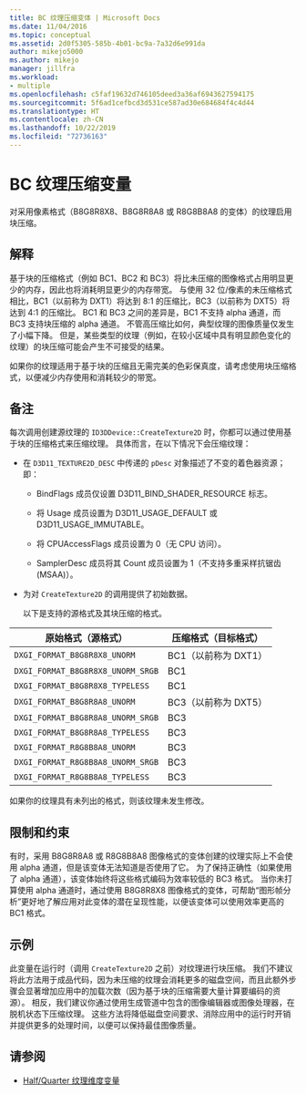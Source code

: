```yaml
---
title: BC 纹理压缩变体 | Microsoft Docs
ms.date: 11/04/2016
ms.topic: conceptual
ms.assetid: 2d0f5305-585b-4b01-bc9a-7a32d6e991da
author: mikejo5000
ms.author: mikejo
manager: jillfra
ms.workload:
- multiple
ms.openlocfilehash: c5faf19632d746105deed3a36af6943627594175
ms.sourcegitcommit: 5f6ad1cefbcd3d531ce587ad30e684684f4c4d44
ms.translationtype: HT
ms.contentlocale: zh-CN
ms.lasthandoff: 10/22/2019
ms.locfileid: "72736163"
---
```

# <a name="bc-texture-compression-variant"></a>BC 纹理压缩变量
对采用像素格式（B8G8R8X8、B8G8R8A8 或 R8G8B8A8 的变体）的纹理启用块压缩。

## <a name="interpretation"></a>解释
 基于块的压缩格式（例如 BC1、BC2 和 BC3）将比未压缩的图像格式占用明显更少的内存，因此也将消耗明显更少的内存带宽。 与使用 32 位/像素的未压缩格式相比，BC1（以前称为 DXT1）将达到 8:1 的压缩比，BC3（以前称为 DXT5）将达到 4:1 的压缩比。 BC1 和 BC3 之间的差异是，BC1 不支持 alpha 通道，而 BC3 支持块压缩的 alpha 通道。 不管高压缩比如何，典型纹理的图像质量仅发生了小幅下降。 但是，某些类型的纹理（例如，在较小区域中具有明显颜色变化的纹理）的块压缩可能会产生不可接受的结果。

 如果你的纹理适用于基于块的压缩且无需完美的色彩保真度，请考虑使用块压缩格式，以便减少内存使用和消耗较少的带宽。

## <a name="remarks"></a>备注
 每次调用创建源纹理的 `ID3DDevice::CreateTexture2D` 时，你都可以通过使用基于块的压缩格式来压缩纹理。 具体而言，在以下情况下会压缩纹理：

- 在 `D3D11_TEXTURE2D_DESC` 中传递的 `pDesc` 对象描述了不变的着色器资源；即：

  - BindFlags 成员仅设置 D3D11_BIND_SHADER_RESOURCE 标志。

  - 将 Usage 成员设置为 D3D11_USAGE_DEFAULT 或 D3D11_USAGE_IMMUTABLE。

  - 将 CPUAccessFlags 成员设置为 0（无 CPU 访问）。

  - SamplerDesc 成员将其 Count 成员设置为 1（不支持多重采样抗锯齿 (MSAA)）。

- 为对 `CreateTexture2D` 的调用提供了初始数据。

  以下是支持的源格式及其块压缩的格式。

|原始格式（源格式）|压缩格式（目标格式）|
|------------------------------|------------------------------|
|`DXGI_FORMAT_B8G8R8X8_UNORM`|BC1（以前称为 DXT1）|
|`DXGI_FORMAT_B8G8R8X8_UNORM_SRGB`|BC1|
|`DXGI_FORMAT_B8G8R8X8_TYPELESS`|BC1|
|`DXGI_FORMAT_B8G8R8A8_UNORM`|BC3（以前称为 DXT5）|
|`DXGI_FORMAT_B8G8R8A8_UNORM_SRGB`|BC3|
|`DXGI_FORMAT_B8G8R8A8_TYPELESS`|BC3|
|`DXGI_FORMAT_R8G8B8A8_UNORM`|BC3|
|`DXGI_FORMAT_R8G8B8A8_UNORM_SRGB`|BC3|
|`DXGI_FORMAT_R8G8B8A8_TYPELESS`|BC3|

 如果你的纹理具有未列出的格式，则该纹理未发生修改。

## <a name="restrictions-and-limitations"></a>限制和约束
 有时，采用 B8G8R8A8 或 R8G8B8A8 图像格式的变体创建的纹理实际上不会使用 alpha 通道，但是该变体无法知道是否使用了它。 为了保持正确性（如果使用了 alpha 通道），该变体始终将这些格式编码为效率较低的 BC3 格式。 当你未打算使用 alpha 通道时，通过使用 B8G8R8X8 图像格式的变体，可帮助“图形帧分析”更好地了解应用对此变体的潜在呈现性能，以便该变体可以使用效率更高的 BC1 格式。

## <a name="example"></a>示例
 此变量在运行时（调用 `CreateTexture2D` 之前）对纹理进行块压缩。 我们不建议将此方法用于成品代码，因为未压缩的纹理会消耗更多的磁盘空间，而且此额外步骤会显著增加应用中的加载次数（因为基于块的压缩需要大量计算要编码的资源）。 相反，我们建议你通过使用生成管道中包含的图像编辑器或图像处理器，在脱机状态下压缩纹理。 这些方法将降低磁盘空间要求、消除应用中的运行时开销并提供更多的处理时间，以便可以保持最佳图像质量。

## <a name="see-also"></a>请参阅
- [Half/Quarter 纹理维度变量](half-quarter-texture-dimensions-variant.md)